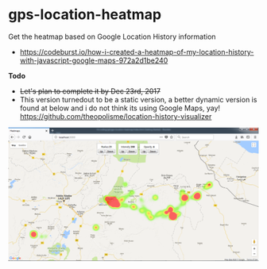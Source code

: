 # gps-location-heatmap
Get the heatmap based on Google Location History information

- https://codeburst.io/how-i-created-a-heatmap-of-my-location-history-with-javascript-google-maps-972a2d1be240

**Todo**
- ~~Let's plan to complete it by Dec 23rd, 2017~~
- This version turnedout to be a static version, a better dynamic version is found at below and i do not think its using Google Maps, yay! https://github.com/theopolisme/location-history-visualizer

![alt tag](public/heatmap_console.png "sample output of the heatmap generated using google location and maps api")
